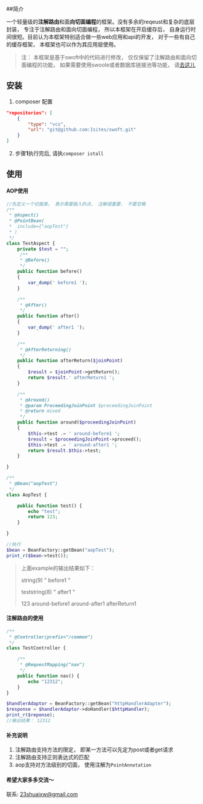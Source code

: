 ##简介

一个轻量级的**注解路由**和面**向切面编程**的框架。没有多余的reqeust和复杂的底层封装， 专注于注解路由和面向切面编程， 所以本框架在开启缓存后， 自身运行时间很短。目前认为本框架特别适合做一些web应用和api的开发， 对于一些有自己的缓存框架， 本框架也可以作为其应用层使用。

> 注： 本框架是基于swoft中的代码进行修改， 仅仅保留了注解路由和面向切面编程的功能， 如果需要使用swoole或者数据库链接池等功能， 请[去这儿](https://github.com/swoft-cloud/swoft)

## 安装

1. composer 配置

```json
"repositories": [
    {
        "type": "vcs",
        "url": "git@github.com:Isites/swoft.git"
    }
]
```

2. 步骤**1**执行完后, 请执`composer istall`

## 使用

#### AOP使用

```php
//先定义一个切面类， 表示需要插入的点， 注解很重要， 不要忽略
/**
 * @Aspect()
 * @PointBean(
 *  include={"aopTest"}
 * )
 */
class TestAspect {
    private $test = "";
     /**
     * @Before()
     */
    public function before()
    {
        var_dump(' before1 ');
    }

    /**
     * @After()
     */
    public function after()
    {
        var_dump(' after1 ');
    }

    /**
     * @AfterReturning()
     */
    public function afterReturn($joinPoint)
    {
        $result = $joinPoint->getReturn();
        return $result.' afterReturn1 ';
    }

    /**
     * @Around()
     * @param ProceedingJoinPoint $proceedingJoinPoint
     * @return mixed
     */
    public function around($proceedingJoinPoint)
    {
        $this->test .= ' around-before1 ';
        $result = $proceedingJoinPoint->proceed();
        $this->test .= ' around-after1 ';
        return $result.$this->test;
    }

}

/**
 * @Bean("aopTest")
 */
class AopTest {

    public function test() {
        echo "test";
        return 123;
    }

}

//执行
$bean = BeanFactory::getBean("aopTest");
print_r($bean->test());
```

> 上面example的输出结果如下：
>
> string(9) " before1 "
>
> teststring(8) " after1 "
>
> 123 around-before1  around-after1  afterReturn1

#### 注解路由的使用

```php
/**
 * @Controller(prefix="/common")
 */
class TestController {

    /**
     * @RequestMapping("nav")
     */
    public function nav() {
        echo "12312";
    }
}

$handlerAdaptor = BeanFactory::getBean("httpHandlerAdapter");
$response = $handlerAdaptor->doHandler($httpHandler);
print_r($reponse);
//输出结果： 12312
```

#### 补充说明

1. 注解路由支持方法的限定， 即某一方法可以先定为post或者get请求
2. 注解路由支持正则表达式的匹配
3. aop支持对方法级别的切面， 使用注解为`PointAnnotation`



#### 希望大家多多交流～

联系: 23shuaixw@gmail.com

